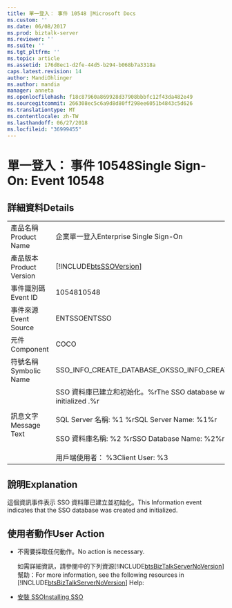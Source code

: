 ```yaml
---
title: 單一登入： 事件 10548 |Microsoft Docs
ms.custom: ''
ms.date: 06/08/2017
ms.prod: biztalk-server
ms.reviewer: ''
ms.suite: ''
ms.tgt_pltfrm: ''
ms.topic: article
ms.assetid: 176d8ec1-d2fe-44d5-b294-b068b7a3318a
caps.latest.revision: 14
author: MandiOhlinger
ms.author: mandia
manager: anneta
ms.openlocfilehash: f18c87960a869928d37908bbbfc12f43da482e49
ms.sourcegitcommit: 266308ec5c6a9d8d80ff298ee6051b4843c5d626
ms.translationtype: MT
ms.contentlocale: zh-TW
ms.lasthandoff: 06/27/2018
ms.locfileid: "36999455"
---
```

# <a name="single-sign-on-event-10548"></a><span data-ttu-id="dab40-102">單一登入： 事件 10548</span><span class="sxs-lookup"><span data-stu-id="dab40-102">Single Sign-On: Event 10548</span></span>
## <a name="details"></a><span data-ttu-id="dab40-103">詳細資料</span><span class="sxs-lookup"><span data-stu-id="dab40-103">Details</span></span>  

|                 |                                                                                                                                                    |
|-----------------|----------------------------------------------------------------------------------------------------------------------------------------------------|
|  <span data-ttu-id="dab40-104">產品名稱</span><span class="sxs-lookup"><span data-stu-id="dab40-104">Product Name</span></span>   |                                                             <span data-ttu-id="dab40-105">企業單一登入</span><span class="sxs-lookup"><span data-stu-id="dab40-105">Enterprise Single Sign-On</span></span>                                                              |
| <span data-ttu-id="dab40-106">產品版本</span><span class="sxs-lookup"><span data-stu-id="dab40-106">Product Version</span></span> |                                             [!INCLUDE[btsSSOVersion](../includes/btsssoversion-md.md)]                                             |
|    <span data-ttu-id="dab40-107">事件識別碼</span><span class="sxs-lookup"><span data-stu-id="dab40-107">Event ID</span></span>     |                                                                       <span data-ttu-id="dab40-108">10548</span><span class="sxs-lookup"><span data-stu-id="dab40-108">10548</span></span>                                                                        |
|  <span data-ttu-id="dab40-109">事件來源</span><span class="sxs-lookup"><span data-stu-id="dab40-109">Event Source</span></span>   |                                                                       <span data-ttu-id="dab40-110">ENTSSO</span><span class="sxs-lookup"><span data-stu-id="dab40-110">ENTSSO</span></span>                                                                       |
|    <span data-ttu-id="dab40-111">元件</span><span class="sxs-lookup"><span data-stu-id="dab40-111">Component</span></span>    |                                                                         <span data-ttu-id="dab40-112">CO</span><span class="sxs-lookup"><span data-stu-id="dab40-112">CO</span></span>                                                                         |
|  <span data-ttu-id="dab40-113">符號名稱</span><span class="sxs-lookup"><span data-stu-id="dab40-113">Symbolic Name</span></span>  |                                                            <span data-ttu-id="dab40-114">SSO_INFO_CREATE_DATABASE_OK</span><span class="sxs-lookup"><span data-stu-id="dab40-114">SSO_INFO_CREATE_DATABASE_OK</span></span>                                                             |
|  <span data-ttu-id="dab40-115">訊息文字</span><span class="sxs-lookup"><span data-stu-id="dab40-115">Message Text</span></span>   | <span data-ttu-id="dab40-116">SSO 資料庫已建立和初始化。%r</span><span class="sxs-lookup"><span data-stu-id="dab40-116">The SSO database was created and initialized .%r</span></span><br /><br /> <span data-ttu-id="dab40-117">SQL Server 名稱: %1 %r</span><span class="sxs-lookup"><span data-stu-id="dab40-117">SQL Server Name: %1%r</span></span><br /><br /> <span data-ttu-id="dab40-118">SSO 資料庫名稱: %2 %r</span><span class="sxs-lookup"><span data-stu-id="dab40-118">SSO Database Name: %2%r</span></span><br /><br /> <span data-ttu-id="dab40-119">用戶端使用者： %3</span><span class="sxs-lookup"><span data-stu-id="dab40-119">Client User: %3</span></span> |

## <a name="explanation"></a><span data-ttu-id="dab40-120">說明</span><span class="sxs-lookup"><span data-stu-id="dab40-120">Explanation</span></span>  
 <span data-ttu-id="dab40-121">這個資訊事件表示 SSO 資料庫已建立並初始化。</span><span class="sxs-lookup"><span data-stu-id="dab40-121">This Information event indicates that the SSO database was created and initialized.</span></span>  

## <a name="user-action"></a><span data-ttu-id="dab40-122">使用者動作</span><span class="sxs-lookup"><span data-stu-id="dab40-122">User Action</span></span>  

- <span data-ttu-id="dab40-123">不需要採取任何動作。</span><span class="sxs-lookup"><span data-stu-id="dab40-123">No action is necessary.</span></span>  

  <span data-ttu-id="dab40-124">如需詳細資訊，請參閱中的下列資源[!INCLUDE[btsBizTalkServerNoVersion](../includes/btsbiztalkservernoversion-md.md)]幫助：</span><span class="sxs-lookup"><span data-stu-id="dab40-124">For more information, see the following resources in [!INCLUDE[btsBizTalkServerNoVersion](../includes/btsbiztalkservernoversion-md.md)] Help:</span></span>  

- [<span data-ttu-id="dab40-125">安裝 SSO</span><span class="sxs-lookup"><span data-stu-id="dab40-125">Installing SSO</span></span>](../core/installing-sso.md)
